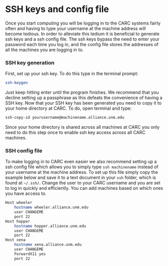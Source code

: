 # SSH keys and config file

Once you start computing you will be logging in to the CARC systems fairly often and having to type your username at the machine address will become tedious. In order to alleviate this tedium it is beneficial to generate ssh keys and a ssh config file. The ssh keys bypass the need to enter your password each time you log in, and the config file stores the addresses of all the machines you are logging in to. 

### SSH key generation
First, set up your ssh key. To do this type in the terminal prompt:

```bash
ssh-keygen
```
Just keep hitting enter until the program finishes. We recommend that you decline setting up a passphrase as this defeats the convenience of having a SSH key. Now that your SSH key has been generated you need to copy it to your home directory at CARC. To do, open terminal and type:

```bash
ssh-copy-id yourusername@machinename.alliance.unm.edu
```
Since your home directory is shared across all machines at CARC you only need to do this step once to enable ssh key access across all CARC machines. 

### SSH config file
To make logging in to CARC even easier we also recommend setting up a ssh config file which allows you to simply type `ssh machinename` instead of your username at the machine address. To set up this file simply copy the example below and save it to a text document in your `ssh` folder, which is found at `~/.ssh/`. Change the user to your CARC username and you are set to log in quickly and efficiently. You can add machines based on which ones you have access to. 

```bash
Host wheeler
    hostname wheeler.alliance.unm.edu
    user CHANGEME
    port 22
Host hopper
    hostname hopper.alliance.unm.edu
    user CHANGEME
    port 22
Host xena
    hostname xena.alliance.unm.edu
    user CHANGEME
    ForwardX11 yes
    port 22
```


